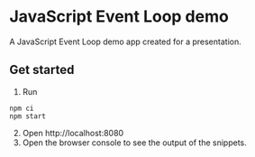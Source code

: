 # JavaScript Event Loop demo

A JavaScript Event Loop demo app created for a presentation.

## Get started

1. Run
```
npm ci
npm start
```

2. Open http://localhost:8080
3. Open the browser console to see the output of the snippets.
